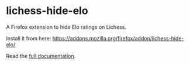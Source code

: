 # lichess-hide-elo

A Firefox extension to hide Elo ratings on Lichess.

Install it from here: https://addons.mozilla.org/firefox/addon/lichess-hide-elo/

Read the [full documentation](https://zieren.de/software/lichess-hide-elo).
